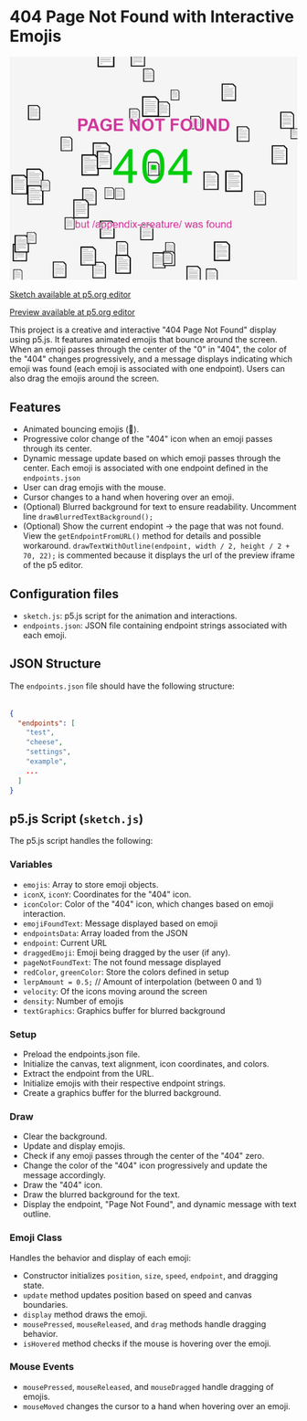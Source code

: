 # 404 Page Not Found with Interactive Emojis
![Screenshot of the art design when a page emoji is at the center of the icon. At this state the 404 icon turns green and a message below shows a endpoint of noc website that exists](example.png)


[Sketch available at p5.org editor](https://editor.p5js.org/ajuancer/sketches/L_3kqVNYQ)

[Preview available at p5.org editor](https://editor.p5js.org/ajuancer/full/L_3kqVNYQ)

This project is a creative and interactive "404 Page Not Found" display using p5.js. It features animated emojis that bounce around the screen. When an emoji passes through the center of the "0" in "404", the color of the "404" changes progressively, and a message displays indicating which emoji was found  (each emoji is associated with one endpoint). Users can also drag the emojis around the screen.

## Features
- Animated bouncing emojis (📄).
- Progressive color change of the "404" icon when an emoji passes through its center.
- Dynamic message update based on which emoji passes through the center. Each emoji is associated with one endpoint defined in the `endpoints.json`
- User can drag emojis with the mouse.
- Cursor changes to a hand when hovering over an emoji.
- (Optional) Blurred background for text to ensure readability. Uncomment line `drawBlurredTextBackground();`
- (Optional) Show the current endopint -> the page that was not found. View the `getEndpointFromURL()` method for details and possible workaround. `drawTextWithOutline(endpoint, width / 2, height / 2 + 70, 22);`  is commented because it displays the url of the preview iframe of the p5 editor.

## Configuration files
- `sketch.js`: p5.js script for the animation and interactions.
- `endpoints.json`: JSON file containing endpoint strings associated with each emoji.

## JSON Structure
The `endpoints.json` file should have the following structure:

```json

{
  "endpoints": [
    "test",
    "cheese",
    "settings",
    "example",
    ...
  ]
}
```

## p5.js Script (`sketch.js`)
The p5.js script handles the following:
### Variables
- `emojis`: Array to store emoji objects.
- `iconX`, `iconY`: Coordinates for the "404" icon.
- `iconColor`: Color of the "404" icon, which changes based on emoji interaction.
- `emojiFoundText`: Message displayed based on emoji 
- `endpointsData`: Array loaded from the JSON 
- `endpoint`: Current URL 
- `draggedEmoji`: Emoji being dragged by the user (if any).
- `pageNotFoundText`: The not found message displayed
- `redColor`, `greenColor`: Store the colors defined in setup
- `lerpAmount = 0.5;` // Amount of interpolation (between 0 and 1)
- `velocity`: Of the icons moving around the screen
- `density`: Number of emojis
- `textGraphics`: Graphics buffer for blurred background

### Setup
- Preload the endpoints.json file.
- Initialize the canvas, text alignment, icon coordinates, and colors.
- Extract the endpoint from the URL.
- Initialize emojis with their respective endpoint strings.
- Create a graphics buffer for the blurred background.

### Draw
- Clear the background.
- Update and display emojis.
- Check if any emoji passes through the center of the "404" zero.
- Change the color of the "404" icon progressively and update the message accordingly.
- Draw the "404" icon.
- Draw the blurred background for the text.
- Display the endpoint, "Page Not Found", and dynamic message with text outline.

### Emoji Class
Handles the behavior and display of each emoji:
- Constructor initializes `position`, `size`, `speed`, `endpoint`, and dragging state.
- `update` method updates position based on speed and canvas boundaries.
- `display` method draws the emoji.
- `mousePressed`, `mouseReleased`, and `drag` methods handle dragging behavior.
- `isHovered` method checks if the mouse is hovering over the emoji.

### Mouse Events
- `mousePressed`, `mouseReleased`, and `mouseDragged` handle dragging of emojis.
- `mouseMoved` changes the cursor to a hand when hovering over an emoji.